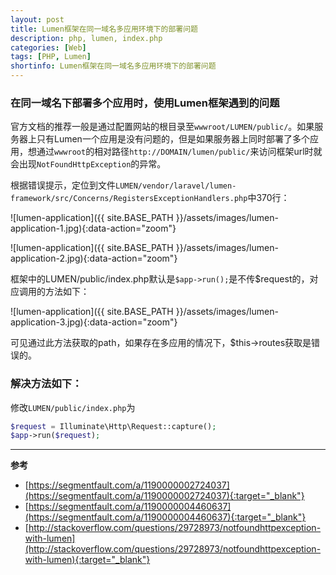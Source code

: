 ```yaml
---
layout: post
title: Lumen框架在同一域名多应用环境下的部署问题
description: php, lumen, index.php
categories: [Web]
tags: [PHP, Lumen]
shortinfo: Lumen框架在同一域名多应用环境下的部署问题
---
```


### **在同一域名下部署多个应用时，使用Lumen框架遇到的问题**

官方文档的推荐一般是通过配置网站的根目录至```wwwroot/LUMEN/public/```。如果服务器上只有Lumen一个应用是没有问题的，但是如果服务器上同时部署了多个应用，想通过```wwwroot```的相对路径```http://DOMAIN/lumen/public/```来访问框架url时就会出现```NotFoundHttpException```的异常。

根据错误提示，定位到文件```LUMEN/vendor/laravel/lumen-framework/src/Concerns/RegistersExceptionHandlers.php```中370行：

![lumen-application]({{ site.BASE_PATH }}/assets/images/lumen-application-1.jpg){:data-action="zoom"}

![lumen-application]({{ site.BASE_PATH }}/assets/images/lumen-application-2.jpg){:data-action="zoom"}

框架中的LUMEN/public/index.php默认是```$app->run();```是不传$request的，对应调用的方法如下：

![lumen-application]({{ site.BASE_PATH }}/assets/images/lumen-application-3.jpg){:data-action="zoom"}

可见通过此方法获取的path，如果存在多应用的情况下，$this->routes获取是错误的。

### **解决方法如下：** ###
修改```LUMEN/public/index.php```为

```php
$request = Illuminate\Http\Request::capture();
$app->run($request);
```

---

**参考**

* [https://segmentfault.com/a/1190000002724037](https://segmentfault.com/a/1190000002724037){:target="_blank"}
* [https://segmentfault.com/a/1190000004460637](https://segmentfault.com/a/1190000004460637){:target="_blank"}
* [http://stackoverflow.com/questions/29728973/notfoundhttpexception-with-lumen](http://stackoverflow.com/questions/29728973/notfoundhttpexception-with-lumen){:target="_blank"}


